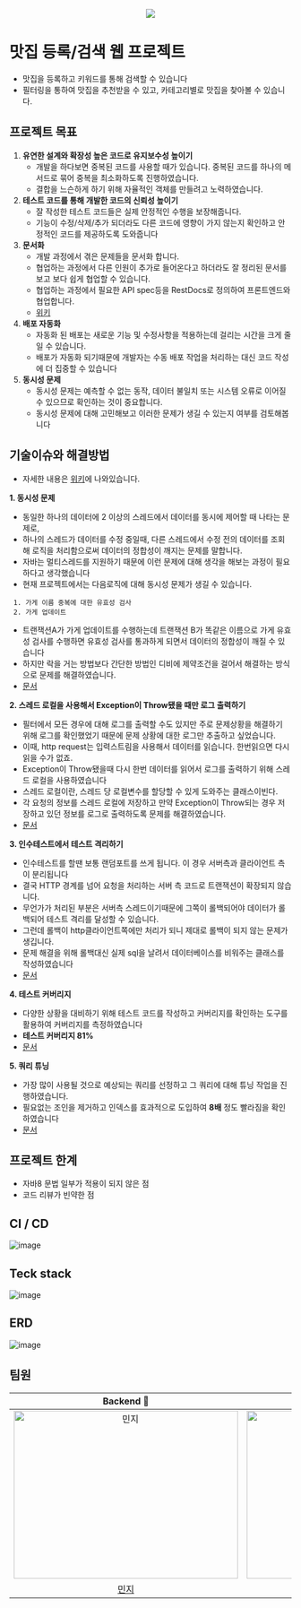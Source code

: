 
<p align="center">
  <img src="https://github.com/TWOGATH3R/.github/assets/66842566/39335476-6b15-4ff3-be52-be5b47dbbd10">
</p>

# 맛집 등록/검색 웹 프로젝트
- 맛집을 등록하고 키워드를 통해 검색할 수 있습니다<br>
- 필터링을 통하여 맛집을 추천받을 수 있고, 카테고리별로 맛집을 찾아볼 수 있습니다.

## 프로젝트 목표
1. **유연한 설계와 확장성 높은 코드로 유지보수성 높이기**
    - 개발을 하다보면 중복된 코드를 사용할 때가 있습니다. 중복된 코드를 하나의 메서드로 묶어 중복을 최소화하도록 진행하였습니다.
    - 결합을 느슨하게 하기 위해 자율적인 객체를 만들려고 노력하였습니다.
2. **테스트 코드를 통해 개발한 코드의 신뢰성 높이기**
    - 잘 작성한 테스트 코드들은 실제 안정적인 수행을 보장해줍니다.
    - 기능이 수정/삭제/추가 되더라도 다른 코드에 영향이 가지 않는지 확인하고 안정적인 코드를 제공하도록 도와줍니다
3. **문서화**
    - 개발 과정에서 겪은 문제들을 문서화 합니다.
    - 협업하는 과정에서 다른 인원이 추가로 들어온다고 하더라도 잘 정리된 문서를 보고 보다 쉽게 협업할 수 있습니다.
    - 협업하는 과정에서 필요한 API spec등을 RestDocs로 정의하여 프론트엔드와 협업합니다.
    - [위키](https://github.com/TWOGATH3R/twogather-web-backend/wiki)
4. **배포 자동화**
    - 자동화 된 배포는 새로운 기능 및 수정사항을 적용하는데 걸리는 시간을 크게 줄일 수 있습니다.
    - 배포가 자동화 되기때문에 개발자는 수동 배포 작업을 처리하는 대신 코드 작성에 더 집중할 수 있습니다
5. **동시성 문제**
    - 동시성 문제는 예측할 수 없는 동작, 데이터 불일치 또는 시스템 오류로 이어질 수 있으므로 확인하는 것이 중요합니다.
    - 동시성 문제에 대해 고민해보고 이러한 문제가 생길 수 있는지 여부를 검토해봅니다
      
## 기술이슈와 해결방법
- 자세한 내용은 [위키](https://github.com/TWOGATH3R/twogather-web-backend/wiki)에 나와있습니다.

**1. 동시성 문제**
   - 동일한 하나의 데이터에 2 이상의 스레드에서 데이터를 동시에 제어할 때 나타는 문제로,
   - 하나의 스레드가 데이터를 수정 중일때, 다른 스레드에서 수정 전의 데이터를 조회해 로직을 처리함으로써 데이터의 정합성이 깨지는 문제를 말합니다.
   - 자바는 멀티스레드를 지원하기 때문에 이런 문제에 대해 생각을 해보는 과정이 필요하다고 생각했습니다
   - 현재 프로젝트에서는 다음로직에 대해 동시성 문제가 생길 수 있습니다.
   ```
    1. 가게 이름 중복에 대한 유효성 검사
    2. 가게 업데이트
   ```
   - 트랜잭션A가 가게 업데이트를 수행하는데 트랜잭션 B가 똑같은 이름으로 가게 유효성 검사를 수행하면 유효성 검사를 통과하게 되면서 데이터의 정합성이 깨질 수 있습니다
   - 하지만 락을 거는 방법보다 간단한 방법인 디비에 제약조건을 걸어서 해결하는 방식으로 문제를 해결하였습니다.
   - [문서](https://github.com/TWOGATH3R/twogather-web-backend/wiki/%EB%8F%99%EC%8B%9C%EC%84%B1-%EB%AC%B8%EC%A0%9C)
     
**2. 스레드 로컬을 사용해서 Exception이 Throw됐을 때만 로그 출력하기**
   - 필터에서 모든 경우에 대해 로그를 출력할 수도 있지만 주로 문제상황을 해결하기 위해 로그를 확인했었기 때문에 문제 상황에 대한 로그만 추출하고 싶었습니다.
   - 이때, http request는 입력스트림을 사용해서 데이터를 읽습니다. 한번읽으면 다시 읽을 수가 없죠.
   - Exception이 Throw됐을때 다시 한번 데이터를 읽어서 로그를 출력하기 위해 스레드 로컬을 사용하였습니다
   - 스레드 로컬이란, 스레드 당 로컬변수를 할당할 수 있게 도와주는 클래스이빈다.
   - 각 요청의 정보를 스레드 로컬에 저장하고 만약 Exception이 Throw되는 경우 저장하고 있던 정보를 로그로 출력하도록 문제를 해결하였습니다.
   - [문서](https://github.com/TWOGATH3R/twogather-web-backend/wiki/%EB%A1%9C%EA%B7%B8-%EB%B6%84%EC%84%9D)

      
**3. 인수테스트에서 테스트 격리하기**
   - 인수테스트를 할땐 보통 랜덤포트를 쓰게 됩니다. 이 경우 서버측과 클라이언트 측이 분리됩니다
   - 결국 HTTP 경계를 넘어 요청을 처리하는 서버 측 코드로 트랜잭션이 확장되지 않습니다.
   - 무언가가 처리된 부분은 서버측 스레드이기때문에 그쪽이 롤백되어야 데이터가 롤백되어 테스트 격리를 달성할 수 있습니다.
   - 그런데 롤백이 http클라이언트쪽에만 처리가 되니 제대로 롤백이 되지 않는 문제가 생깁니다.
   - 문제 해결을 위해 롤백대신 실제 sql을 날려서 데이터베이스를 비워주는 클래스를 작성하였습니다
   - [문서](https://github.com/TWOGATH3R/twogather-web-backend/wiki/%EC%9D%B8%EC%88%98%ED%85%8C%EC%8A%A4%ED%8A%B8%EC%97%90%EC%84%9C-%ED%85%8C%EC%8A%A4%ED%8A%B8-%EA%B2%A9%EB%A6%AC%ED%95%98%EA%B8%B0)

**4. 테스트 커버리지**
   - 다양한 상황을 대비하기 위해 테스트 코드를 작성하고 커버리지를 확인하는 도구를 활용하여 커버리지를 측정하였습니다
   - **테스트 커버리지 81%**
   - [문서](https://github.com/TWOGATH3R/twogather-web-backend/wiki/Jacoco-%EB%8F%84%EC%9E%85%ED%95%98%EC%97%AC-%ED%85%8C%EC%8A%A4%ED%8A%B8-%EC%BB%A4%EB%B2%84%EB%A6%AC%EC%A7%80-%EC%B8%A1%EC%A0%95)
  
**5. 쿼리 튜닝**
   - 가장 많이 사용될 것으로 예상되는 쿼리를 선정하고 그 쿼리에 대해 튜닝 작업을 진행하였습니다.
   - 필요없는 조인을 제거하고 인덱스를 효과적으로 도입하여 **8배** 정도 빨라짐을 확인하였습니다
   - [문서](https://github.com/TWOGATH3R/twogather-web-backend/wiki/%EC%B5%9C%EC%A0%81%ED%99%94)

## 프로젝트 한계
- 자바8 문법 일부가 적용이 되지 않은 점
- 코드 리뷰가 빈약한 점


## CI / CD
![image](https://github.com/TWOGATH3R/twogather-web-backend/assets/66842566/d96d47be-3da6-48df-9b2b-4260815f4f16)

## Teck stack
![image](https://github.com/TWOGATH3R/twogather-web-backend/assets/66842566/1c217223-40a6-4e14-afc4-a1be216041fa)

## ERD
![image](https://github.com/TWOGATH3R/twogather-web-backend/assets/66842566/20874d74-f976-40af-9b27-1472106ba7f5)

## 팀원
| Backend 🌟 | Backend 🌟 | 
| :-----: | :-----: | 
| <img src="https://github.com/TWOGATH3R/.github/assets/66842566/5c881f2e-c0a8-43dd-a301-51865d24deac" width=400px height=300px  alt="민지"/> | <img src="https://github.com/TWOGATH3R/.github/assets/66842566/174fbbed-dbba-4cfc-8c71-12fe15008521" width=400px height=300px alt="지호"/> | <img src="https://github.com/TWOGATH3R/.github/assets/66842566/f85e58c9-126d-4710-9253-269bc77e0bf8" width=400px height=300px alt="태욱"/> | 
|                       [민지](https://github.com/Flre-fly)                        |                            [지호](https://github.com/J-I-H-O)                            |                            
